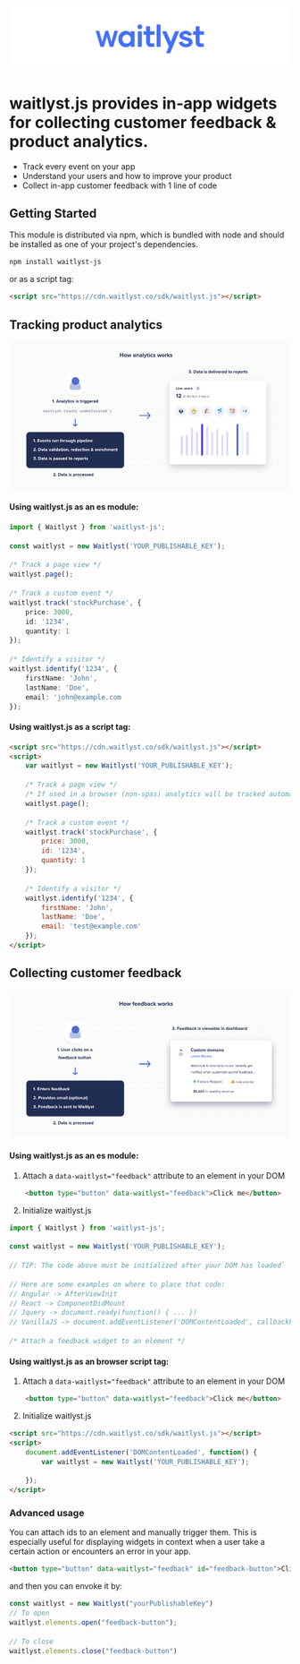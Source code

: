 ![Logo](./documentation/assets/waitlyst-github.png)

# waitlyst.js provides in-app widgets for collecting customer feedback &amp; product analytics.

- Track every event on your app
- Understand your users and how to improve your product
- Collect in-app customer feedback with 1 line of code

## Getting Started
This module is distributed via npm, which is bundled with node and should be installed as one of your project's dependencies.

```sh
npm install waitlyst-js
```

or as a script tag:
```html
<script src="https://cdn.waitlyst.co/sdk/waitlyst.js"></script>
```


## Tracking product analytics
![Logo](./documentation/assets/github-analytics.png)

#### Using waitlyst.js as an es module:

```ts
import { Waitlyst } from 'waitlyst-js';

const waitlyst = new Waitlyst('YOUR_PUBLISHABLE_KEY');

/* Track a page view */
waitlyst.page();

/* Track a custom event */
waitlyst.track('stockPurchase', {
    price: 3000,
    id: '1234',
    quantity: 1 
});

/* Identify a visitor */
waitlyst.identify('1234', {
    firstName: 'John',
    lastName: 'Doe',
    email: 'john@example.com
});
```

#### Using waitlyst.js as a script tag:

```html
<script src="https://cdn.waitlyst.co/sdk/waitlyst.js"></script>
<script>
    var waitlyst = new Waitlyst('YOUR_PUBLISHABLE_KEY');

    /* Track a page view */
    /* If used in a browser (non-spas) analytics will be tracked automatically */
    waitlyst.page();

    /* Track a custom event */
    waitlyst.track('stockPurchase', {
        price: 3000,
        id: '1234',
        quantity: 1 
    });

    /* Identify a visitor */
    waitlyst.identify('1234', {
        firstName: 'John',
        lastName: 'Doe',
        email: 'test@example.com'
    });
</script>
```

## Collecting customer feedback
![Logo](./documentation/assets/github-feedback.png)

#### Using waitlyst.js as an es module:

1. Attach a `data-waitlyst="feedback"` attribute to an element in your DOM
```html
    <button type="button" data-waitlyst="feedback">Click me</button>
```

2. Initialize waitlyst.js
```ts
import { Waitlyst } from 'waitlyst-js';

const waitlyst = new Waitlyst('YOUR_PUBLISHABLE_KEY');

// TIP: The code above must be initialized after your DOM has loaded`

// Here are some examples on where to place that code:
// Angular -> AfterViewInit
// React -> ComponentDidMount
// Jquery -> document.ready(function() { ... })
// VanillaJS -> document.addEventListener('DOMContentLoaded', callbackFunction, false);

/* Attach a feedback widget to an element */

```

#### Using waitlyst.js as an browser script tag:

1. Attach a `data-waitlyst="feedback"` attribute to an element in your DOM
```html
    <button type="button" data-waitlyst="feedback">Click me</button>
```

2. Initialize waitlyst.js
```html
<script src="https://cdn.waitlyst.co/sdk/waitlyst.js"></script>
<script>
    document.addEventListener('DOMContentLoaded', function() {
        var waitlyst = new Waitlyst('YOUR_PUBLISHABLE_KEY');
        
    });
</script>
```

### Advanced usage
You can attach ids to an element and manually trigger them. This is especially useful for displaying widgets in context when a user take a certain action or encounters an error in your app.
```html
<button type="button" data-waitlyst="feedback" id="feedback-button">Click me</button>
```
and then you can envoke it by:
```typescript
const waitlyst = new Waitlyst("yourPublishableKey")
// To open
waitlyst.elements.open("feedback-button");

// To close
waitlyst.elements.close("feedback-button")
```






